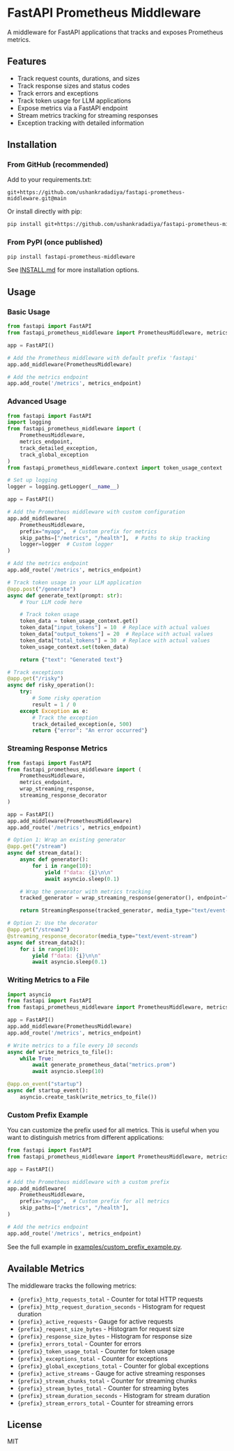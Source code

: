 # FastAPI Prometheus Middleware

A middleware for FastAPI applications that tracks and exposes Prometheus metrics.

## Features

- Track request counts, durations, and sizes
- Track response sizes and status codes
- Track errors and exceptions
- Track token usage for LLM applications
- Expose metrics via a FastAPI endpoint
- Stream metrics tracking for streaming responses
- Exception tracking with detailed information

## Installation

### From GitHub (recommended)

Add to your requirements.txt:
```
git+https://github.com/ushankradadiya/fastapi-prometheus-middleware.git@main
```

Or install directly with pip:
```bash
pip install git+https://github.com/ushankradadiya/fastapi-prometheus-middleware.git@main
```

### From PyPI (once published)

```bash
pip install fastapi-prometheus-middleware
```

See [INSTALL.md](INSTALL.md) for more installation options.

## Usage

### Basic Usage

```python
from fastapi import FastAPI
from fastapi_prometheus_middleware import PrometheusMiddleware, metrics_endpoint

app = FastAPI()

# Add the Prometheus middleware with default prefix 'fastapi'
app.add_middleware(PrometheusMiddleware)

# Add the metrics endpoint
app.add_route('/metrics', metrics_endpoint)
```

### Advanced Usage

```python
from fastapi import FastAPI
import logging
from fastapi_prometheus_middleware import (
    PrometheusMiddleware,
    metrics_endpoint,
    track_detailed_exception,
    track_global_exception
)
from fastapi_prometheus_middleware.context import token_usage_context

# Set up logging
logger = logging.getLogger(__name__)

app = FastAPI()

# Add the Prometheus middleware with custom configuration
app.add_middleware(
    PrometheusMiddleware,
    prefix="myapp",  # Custom prefix for metrics
    skip_paths=["/metrics", "/health"],  # Paths to skip tracking
    logger=logger  # Custom logger
)

# Add the metrics endpoint
app.add_route('/metrics', metrics_endpoint)

# Track token usage in your LLM application
@app.post("/generate")
async def generate_text(prompt: str):
    # Your LLM code here

    # Track token usage
    token_data = token_usage_context.get()
    token_data["input_tokens"] = 10  # Replace with actual values
    token_data["output_tokens"] = 20  # Replace with actual values
    token_data["total_tokens"] = 30  # Replace with actual values
    token_usage_context.set(token_data)

    return {"text": "Generated text"}

# Track exceptions
@app.get("/risky")
async def risky_operation():
    try:
        # Some risky operation
        result = 1 / 0
    except Exception as e:
        # Track the exception
        track_detailed_exception(e, 500)
        return {"error": "An error occurred"}
```

### Streaming Response Metrics

```python
from fastapi import FastAPI
from fastapi_prometheus_middleware import (
    PrometheusMiddleware,
    metrics_endpoint,
    wrap_streaming_response,
    streaming_response_decorator
)

app = FastAPI()
app.add_middleware(PrometheusMiddleware)
app.add_route('/metrics', metrics_endpoint)

# Option 1: Wrap an existing generator
@app.get("/stream")
async def stream_data():
    async def generator():
        for i in range(10):
            yield f"data: {i}\n\n"
            await asyncio.sleep(0.1)

    # Wrap the generator with metrics tracking
    tracked_generator = wrap_streaming_response(generator(), endpoint="/stream")

    return StreamingResponse(tracked_generator, media_type="text/event-stream")

# Option 2: Use the decorator
@app.get("/stream2")
@streaming_response_decorator(media_type="text/event-stream")
async def stream_data2():
    for i in range(10):
        yield f"data: {i}\n\n"
        await asyncio.sleep(0.1)
```

### Writing Metrics to a File

```python
import asyncio
from fastapi import FastAPI
from fastapi_prometheus_middleware import PrometheusMiddleware, metrics_endpoint, generate_prometheus_data

app = FastAPI()
app.add_middleware(PrometheusMiddleware)
app.add_route('/metrics', metrics_endpoint)

# Write metrics to a file every 10 seconds
async def write_metrics_to_file():
    while True:
        await generate_prometheus_data("metrics.prom")
        await asyncio.sleep(10)

@app.on_event("startup")
async def startup_event():
    asyncio.create_task(write_metrics_to_file())
```

### Custom Prefix Example

You can customize the prefix used for all metrics. This is useful when you want to distinguish metrics from different applications:

```python
from fastapi import FastAPI
from fastapi_prometheus_middleware import PrometheusMiddleware, metrics_endpoint

app = FastAPI()

# Add the Prometheus middleware with a custom prefix
app.add_middleware(
    PrometheusMiddleware,
    prefix="myapp",  # Custom prefix for all metrics
    skip_paths=["/metrics", "/health"],
)

# Add the metrics endpoint
app.add_route('/metrics', metrics_endpoint)
```

See the full example in [examples/custom_prefix_example.py](examples/custom_prefix_example.py).

## Available Metrics

The middleware tracks the following metrics:

- `{prefix}_http_requests_total` - Counter for total HTTP requests
- `{prefix}_http_request_duration_seconds` - Histogram for request duration
- `{prefix}_active_requests` - Gauge for active requests
- `{prefix}_request_size_bytes` - Histogram for request size
- `{prefix}_response_size_bytes` - Histogram for response size
- `{prefix}_errors_total` - Counter for errors
- `{prefix}_token_usage_total` - Counter for token usage
- `{prefix}_exceptions_total` - Counter for exceptions
- `{prefix}_global_exceptions_total` - Counter for global exceptions
- `{prefix}_active_streams` - Gauge for active streaming responses
- `{prefix}_stream_chunks_total` - Counter for streaming chunks
- `{prefix}_stream_bytes_total` - Counter for streaming bytes
- `{prefix}_stream_duration_seconds` - Histogram for stream duration
- `{prefix}_stream_errors_total` - Counter for streaming errors

## License

MIT
